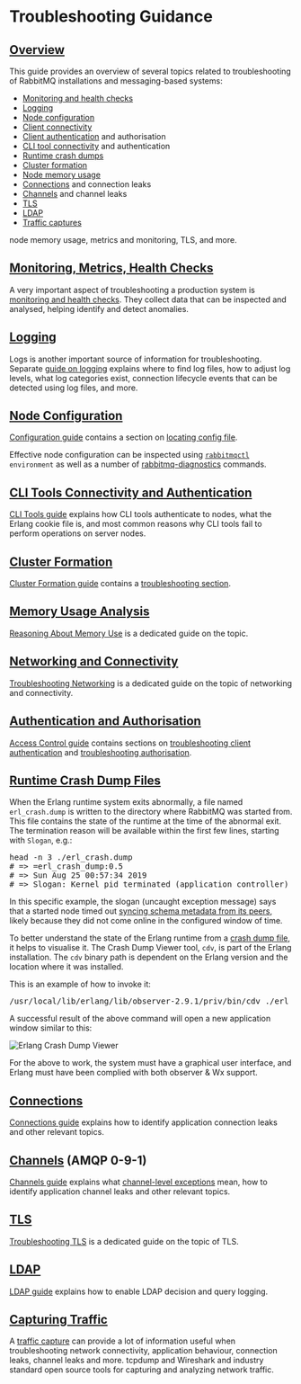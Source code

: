 <!--
Copyright (c) 2005-2023 Broadcom. All Rights Reserved. The term "Broadcom" refers to Broadcom Inc. and/or its subsidiaries.

All rights reserved. This program and the accompanying materials
are made available under the terms of the under the Apache License,
Version 2.0 (the "License”); you may not use this file except in compliance
with the License. You may obtain a copy of the License at

https://www.apache.org/licenses/LICENSE-2.0

Unless required by applicable law or agreed to in writing, software
distributed under the License is distributed on an "AS IS" BASIS,
WITHOUT WARRANTIES OR CONDITIONS OF ANY KIND, either express or implied.
See the License for the specific language governing permissions and
limitations under the License.
-->

# Troubleshooting Guidance

## <a id="overview" class="anchor" href="#overview">Overview</a>

This guide provides an overview of several topics related to troubleshooting of RabbitMQ installations and
messaging-based systems:

 * [Monitoring and health checks](#monitoring)
 * [Logging](#logging)
 * [Node configuration](#configuration)
 * [Client connectivity](#networking)
 * [Client authentication](#authentication) and authorisation
 * [CLI tool connectivity](#cli) and authentication
 * [Runtime crash dumps](#crash-dumps)
 * [Cluster formation](#cluster-formation)
 * [Node memory usage](#memory-usage)
 * [Connections](#connections) and connection leaks
 * [Channels](#channels) and channel leaks
 * [TLS](#tls)
 * [LDAP](#ldap)
 * [Traffic captures](#capturing-traffic)

node memory usage, metrics and monitoring,
TLS, and more.


## <a id="monitoring" class="anchor" href="#monitoring">Monitoring, Metrics, Health Checks</a>

A very important aspect of troubleshooting a production system is [monitoring and health checks](./monitoring.html).
They collect data that can be inspected and analysed, helping identify and detect anomalies.

## <a id="logging" class="anchor" href="#logging">Logging</a>

Logs is another important source of information for troubleshooting. Separate [guide on logging](./logging.html)
explains where to find log files, how to adjust log levels, what log categories exist, connection
lifecycle events that can be detected using log files, and more.


## <a id="configuration" class="anchor" href="#configuration">Node Configuration</a>

[Configuration guide](./configure.html) contains a section on [locating config file](./configure.html#verify-configuration-config-file-location).

Effective node configuration can be inspected using <code>[rabbitmqctl](./cli.html) environment</code> as
well as a number of [rabbitmq-diagnostics](./cli.html) commands.


## <a id="cli" class="anchor" href="#cli">CLI Tools Connectivity and Authentication</a>

[CLI Tools guide](./cli.html#erlang-cookie) explains how CLI tools authenticate to nodes, what the Erlang
cookie file is, and most common reasons why CLI tools fail to perform operations on server nodes.


## <a id="cluster-formation" class="anchor" href="#cluster-formation">Cluster Formation</a>

[Cluster Formation guide](./cluster-formation.html) contains a [troubleshooting section](./cluster-formation.html#troubleshooting-cluster-formation).


## <a id="memory-usage" class="anchor" href="#memory-usage">Memory Usage Analysis</a>

[Reasoning About Memory Use](./memory-use.html) is a dedicated guide on the topic.


## <a id="networking" class="anchor" href="#networking">Networking and Connectivity</a>

[Troubleshooting Networking](./troubleshooting-networking.html) is a dedicated guide on the topic of networking and connectivity.


## <a id="authentication" class="anchor" href="#authentication">Authentication and Authorisation</a>

[Access Control guide](./access-control.html) contains sections on [troubleshooting client authentication](./access-control.html#troubleshooting-authn)
and [troubleshooting authorisation](./access-control.html#troubleshooting-authz).


## <a id="crash-dumps" class="anchor" href="#crash-dumps">Runtime Crash Dump Files</a>

When the Erlang runtime system exits abnormally, a file named `erl_crash.dump`
is written to the directory where RabbitMQ was started from. This file contains
the state of the runtime at the time of the abnormal exit. The termination
reason will be available within the first few lines, starting with `Slogan`, e.g.:

<pre class="lang-bash">
head -n 3 ./erl_crash.dump
# =&gt; =erl_crash_dump:0.5
# =&gt; Sun Aug 25 00:57:34 2019
# =&gt; Slogan: Kernel pid terminated (application_controller) ({application_start_failure,rabbit,{{timeout_waiting_for_tables,[rabbit_user,rabbit_user_permission,rabbit_topic_permission,rabbit_vhost,rabbit_durable_r
</pre>

In this specific example, the slogan (uncaught exception message) says that a started node
timed out [syncing schema metadata from its peers](./clustering.html#restarting), likely because they did not come online
in the configured window of time.

To better understand the state of the Erlang runtime from a <a href="http://erlang.org/doc/apps/erts/crash_dump.html" target="_blank" rel="noopener noreferrer">crash dump file</a>, it
helps to visualise it. The Crash Dump Viewer tool, `cdv`, is part of the Erlang installation.
The `cdv` binary path is dependent on the Erlang version and the location where it was installed.

This is an example of how to invoke it:

<pre class="lang-bash">
/usr/local/lib/erlang/lib/observer-2.9.1/priv/bin/cdv ./erl_crash.dump
</pre>

A successful result of the above command will open a new application window similar to this:

![Erlang Crash Dump Viewer](./img/erlang-crash-dump-viewer.png)

For the above to work, the system must have a graphical user interface, and
Erlang must have been complied with both observer & Wx support.


## <a id="connections" class="anchor" href="#connections">Connections</a>

[Connections guide](connections.html) explains how to identify application connection leaks and other
relevant topics.


## <a id="channels" class="anchor" href="#channels">Channels</a> (AMQP 0-9-1)

[Channels guide](channels.html) explains what [channel-level exceptions](./channels.html#error-handling) mean,
how to identify application channel leaks and other relevant topics.


## <a id="tls" class="anchor" href="#tls">TLS</a>

[Troubleshooting TLS](./troubleshooting-ssl.html) is a dedicated guide on the topic of TLS.


## <a id="ldap" class="anchor" href="#ldap">LDAP</a>

[LDAP guide](./ldap.html#troubleshooting) explains how to enable LDAP decision and query logging.


## <a id="capturing-traffic" class="anchor" href="#capturing-traffic">Capturing Traffic</a>

A [traffic capture](./amqp-wireshark.html) can provide a lot of information useful when troubleshooting network connectivity, application behaviour,
connection leaks, channel leaks and more. tcpdump and Wireshark and industry standard open source tools
for capturing and analyzing network traffic.
